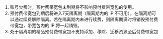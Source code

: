 1. 账号欠费时，预付费带宽包未到期将不影响预付费带宽包的使用。
2. 预付费带宽包到期后将进入7天隔离期（隔离期内的 IP 不可用），在隔离期可以通过续费解除隔离。若在隔离期内未进行续费，则隔离期满时将销毁预付费带宽包，带宽包内的 IP 将一起销毁。
3. 处于隔离期的精品预付费带宽包不支持添加、移除、迁移资源至后付费带宽包
